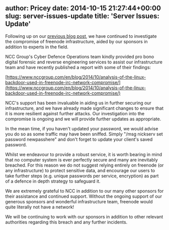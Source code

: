 author: Pricey
date: 2014-10-15 21:27:44+00:00
slug: server-issues-update
title: 'Server Issues: Update'
---
Following up on our [previous blog post](http://blog.freenode.net/2014/09/server-issues-2/), we have continued to investigate the compromise of freenode infrastructure, aided by our sponsors in addition to experts in the field.

NCC Group's Cyber Defence Operations team kindly provided pro bono digital forensic and reverse engineering services to assist our infrastructure team and have recently published a report with some of their findings:

[https://www.nccgroup.com/en/blog/2014/10/analysis-of-the-linux-backdoor-used-in-freenode-irc-network-compromise/](https://www.nccgroup.com/en/blog/2014/10/analysis-of-the-linux-backdoor-used-in-freenode-irc-network-compromise/)

NCC's support has been invaluable in aiding us in further securing our infrastructure, and we have already made significant changes to ensure that it is more resilient against further attacks. Our investigation into the compromise is ongoing and we will provide further updates as appropriate.

In the mean time, if you haven't updated your password, we would advise you do so as some traffic may have been sniffed. Simply "/msg nickserv set password newpasshere" and don't forget to update your client's saved password.

Whilst we endeavour to provide a robust service, it is worth bearing in mind that no computer system is ever perfectly secure and many are inevitably breached. For this reason we do not suggest relying entirely on freenode (or any infrastructure) to protect sensitive data, and encourage our users to take further steps (e.g. unique passwords per service, encryption) as part of a defence in depth strategy to safeguard it.

We are extremely grateful to NCC in addition to our many other sponsors for their assistance and continued support. Without the ongoing support of our generous sponsors and wonderful infrastructure team, freenode would quite literally not have a network!

We will be continuing to work with our sponsors in addition to other relevant authorities regarding this breach and any further incidents.
